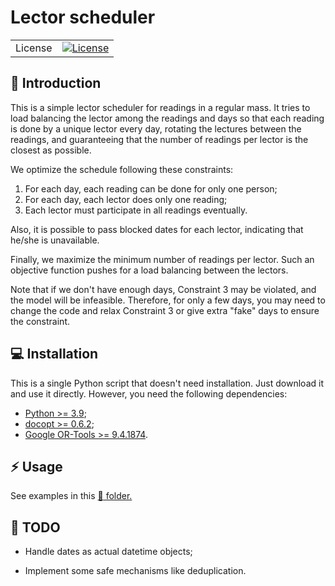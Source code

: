 Lector scheduler
================================================================================

<table>
<tr>
  <td>License</td>
  <td>
    <a href="https://github.com/ceandrade/lector_scheduler/blob/master/LICENSE.md">
    <img src="https://img.shields.io/badge/license-BSD--like-blue" alt="License" />
    </a>
  </td>
</tr>
</table>

:speech_balloon: Introduction
--------------------------------------------------------------------------------

This is a simple lector scheduler for readings in a regular mass. It tries to
load balancing the lector among the readings and days so that each reading is
done by a unique lector every day, rotating the lectures between the readings,
and guaranteeing that the number of readings per lector is the closest as
possible.

We optimize the schedule following these constraints:

  1) For each day, each reading can be done for only one person;
  2) For each day, each lector does only one reading;
  3) Each lector must participate in all readings eventually.

Also, it is possible to pass blocked dates for each lector, indicating that
he/she is unavailable.

Finally, we maximize the minimum number of readings per lector. Such an
objective function pushes for a load balancing between the lectors.

Note that if we don't have enough days, Constraint 3 may be violated, and the
model will be infeasible. Therefore, for only a few days, you may need to
change the code and relax Constraint 3 or give extra "fake" days to ensure the
constraint.

:computer: Installation
--------------------------------------------------------------------------------

This is a single Python script that doesn't need installation. Just download it
and use it directly. However, you need the following dependencies:

- [Python >= 3.9](https://www.python.org);
- [docopt >= 0.6.2](http://docopt.org);
- [Google OR-Tools >= 9.4.1874](https://developers.google.com/optimization).

:zap: Usage
--------------------------------------------------------------------------------

See examples in this
[:open_file_folder: folder.](https://github.com/ceandrade/lector_scheduler/blob/master/LICENSE.md)

:construction_worker: TODO
--------------------------------------------------------------------------------

- Handle dates as actual datetime objects;

- Implement some safe mechanisms like deduplication.